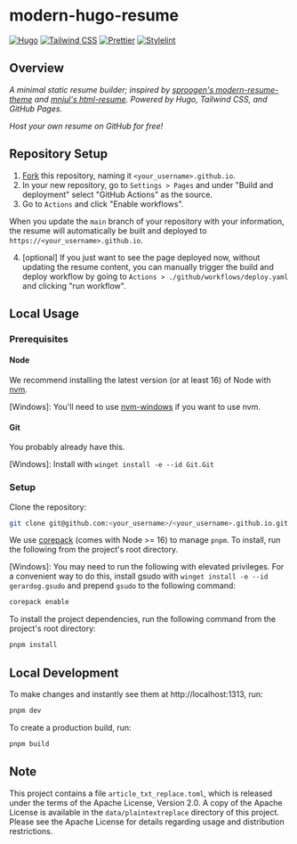 # modern-hugo-resume

[![Hugo](https://img.shields.io/badge/Hugo-%5E0.115.3-ff4088?style=round-square&logo=hugo)](https://gohugo.io/) [![Tailwind CSS](https://img.shields.io/badge/Tailwind%20CSS-%5E3.3.3-38B2AC?style=round-square&logo=tailwind-css)](https://tailwindcss.com/)
[![Prettier](https://img.shields.io/badge/Prettier-%5E2.8.8-c596c7?style=round-square&logo=prettier)](https://prettier.io/)
[![Stylelint](https://img.shields.io/badge/Stylelint-%5E15.10.2-3578e5?style=round-square&logo=stylelint)](https://stylelint.io)

## Overview

_A minimal static resume builder; inspired by [sproogen's modern-resume-theme](https://github.com/sproogen/modern-resume-theme) and [mnjul's html-resume](https://github.com/mnjul/html-resume). Powered by Hugo, Tailwind CSS, and GitHub Pages._

_Host your own resume on GitHub for free!_

## Repository Setup

1. [Fork](https://github.com/cjshearer/modern-hugo-resume/fork) this repository, naming it `<your_username>.github.io`.
2. In your new repository, go to `Settings > Pages` and under "Build and deployment" select "GitHub Actions" as the source.
3. Go to `Actions` and click "Enable workflows".

When you update the `main` branch of your repository with your information, the resume will automatically be built and deployed to `https://<your_username>.github.io`.

4. [optional] If you just want to see the page deployed now, without updating the resume content, you can manually trigger the build and deploy workflow by going to `Actions > ./github/workflows/deploy.yaml` and clicking "run workflow".

## Local Usage

### Prerequisites

#### Node

We recommend installing the latest version (or at least 16) of Node with [nvm](https://github.com/nvm-sh/nvm).

[Windows]: You'll need to use [nvm-windows](https://github.com/coreybutler/nvm-windows) if you want to use nvm.

#### Git

You probably already have this.

[Windows]: Install with `winget install -e --id Git.Git`

### Setup

Clone the repository:

```sh
git clone git@github.com:<your_username>/<your_username>.github.io.git
```

We use [corepack](https://nodejs.org/api/corepack.html) (comes with Node >= 16)
to manage `pnpm`. To install, run the following from the project's root
directory.

[Windows]: You may need to run the following with elevated privileges. For a convenient way to do this, install gsudo with `winget install -e --id gerardog.gsudo` and prepend `gsudo` to the following command:

```sh
corepack enable
```

To install the project dependencies, run the following command from the project's root directory:

```sh
pnpm install
```

## Local Development

To make changes and instantly see them at http://localhost:1313, run:

```sh
pnpm dev
```

To create a production build, run:

```sh
pnpm build
```

## Note

This project contains a file `article_txt_replace.toml`, which is released under the terms of the Apache License, Version 2.0. A copy of the Apache License is available in the `data/plaintextreplace` directory of this project. Please see the Apache License for details regarding usage and distribution restrictions.
